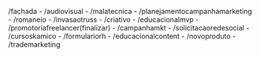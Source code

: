 /fachada - /audiovisual - /malatecnica - /planejamentocampanhamarketing - /romaneio - /invasaotruss - /criativo - /educacionalmvp - /promotoriafreelancer(finalizar) - /campanhamkt - /solicitacaoredesocial - /cursoskamico - 
/formulariorh - /educacionalcontent - /novoproduto - /trademarketing